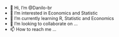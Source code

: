 - 👋 Hi, I’m @Danilo-br
- 👀 I’m interested in Economics and Statistic
- 🌱 I’m currently learning R, Statistic and Economics 
- 💞️ I’m looking to collaborate on ...
- 📫 How to reach me ...

<!---
Danilo-br/Danilo-br is a ✨ special ✨ repository because its `README.md` (this file) appears on your GitHub profile.
You can click the Preview link to take a look at your changes.
--->
